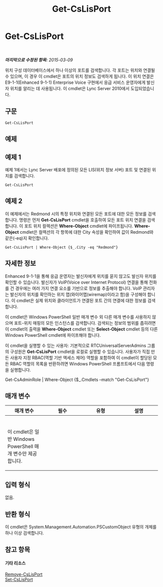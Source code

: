 ﻿---
title: Get-CsLisPort
TOCTitle: Get-CsLisPort
ms:assetid: c755aa8c-e842-4bb8-bdbf-d61a364eb0bc
ms:mtpsurl: https://technet.microsoft.com/ko-kr/library/Gg398820(v=OCS.15)
ms:contentKeyID: 49304994
ms.date: 08/24/2015
mtps_version: v=OCS.15
ms.translationtype: HT
---

# Get-CsLisPort

 

_**마지막으로 수정된 항목:** 2015-03-09_

위치 구성 데이터베이스에서 하나 이상의 포트를 검색합니다. 각 포트는 위치와 연결될 수 있으며, 이 경우 이 cmdlet은 포트의 위치 정보도 검색하게 됩니다. 이 위치 연결은 E9-1-1(Enhanced 9-1-1) Enterprise Voice 구현에서 응급 서비스 운영자에게 발신자 위치를 알리는 데 사용됩니다. 이 cmdlet은 Lync Server 2010에서 도입되었습니다.

## 구문

    Get-CsLisPort

## 예제

## 예제 1

예제 1에서는 Lync Server 배포에 정의된 모든 LIS(위치 정보 서버) 포트 및 연결된 위치를 검색합니다.

    Get-CsLisPort

## 예제 2

이 예제에서는 Redmond 시의 특정 위치와 연결된 모든 포트에 대한 모든 정보를 검색합니다. 명령은 먼저 **Get-CsLisPort** cmdlet을 호출하여 모든 포트 위치 연결을 검색합니다. 이 포트 위치 컬렉션은 **Where-Object** cmdlet에 파이프됩니다. **Where-Object** cmdlet은 컬렉션의 각 항목에 대한 City 속성을 확인하여 값이 Redmond와 같은(-eq)지 확인합니다.

    Get-CsLisPort | Where-Object {$_.City -eq "Redmond"}

## 자세한 정보

Enhanced 9-1-1을 통해 응급 운영자는 발신자에게 위치를 묻지 않고도 발신자 위치를 확인할 수 있습니다. 발신자가 VoIP(Voice over Internet Protocol) 연결을 통해 전화를 건 경우에는 여러 가지 연결 요소를 기반으로 정보를 추출해야 합니다. VoIP 관리자는 발신자의 위치를 확인하는 위치 맵(와이어맵(wiremap)이라고 함)을 구성해야 합니다. 이 cmdlet은 실제 위치와 클라이언트가 연결된 포트 간의 연결에 대한 정보를 검색합니다.

이 cmdlet은 Windows PowerShell 일반 매개 변수 외 다른 매개 변수를 사용하지 않으며 포트-위치 매핑의 모든 인스턴스를 검색합니다. 검색되는 정보의 범위를 좁히려면 이 cmdlet의 출력을 **Where-Object** cmdlet 또는 **Select-Object** cmdlet 등의 다른 Windows PowerShell cmdlet에 파이프해야 합니다.

이 cmdlet을 실행할 수 있는 사용자: 기본적으로 RTCUniversalServerAdmins 그룹의 구성원은 **Get-CsLisPort** cmdlet을 로컬로 실행할 수 있습니다. 사용자가 직접 만든 사용자 지정 RBAC(역할 기반 액세스 제어) 역할을 포함하여 이 cmdlet이 할당된 모든 RBAC 역할의 목록을 반환하려면 Windows PowerShell 프롬프트에서 다음 명령을 실행합니다.

Get-CsAdminRole | Where-Object {$\_.Cmdlets –match "Get-CsLisPort"}

## 매개 변수


<table>
<colgroup>
<col style="width: 25%" />
<col style="width: 25%" />
<col style="width: 25%" />
<col style="width: 25%" />
</colgroup>
<thead>
<tr class="header">
<th>매개 변수</th>
<th>필수</th>
<th>유형</th>
<th>설명</th>
</tr>
</thead>
<tbody>
<tr class="odd">
<td><p></p></td>
<td><p></p></td>
<td><p></p></td>
<td><p></p></td>
</tr>
<tr class="even">
<td><p>이 cmdlet은 일반 Windows PowerShell 매개 변수만 제공합니다.</p></td>
<td><p></p></td>
<td><p></p></td>
<td> </td>
</tr>
</tbody>
</table>


## 입력 형식

없음.

## 반환 형식

이 cmdlet은 System.Management.Automation.PSCustomObject 유형의 개체를 하나 이상 검색합니다.

## 참고 항목

#### 기타 리소스

[Remove-CsLisPort](remove-cslisport.md)  
[Set-CsLisPort](set-cslisport.md)

